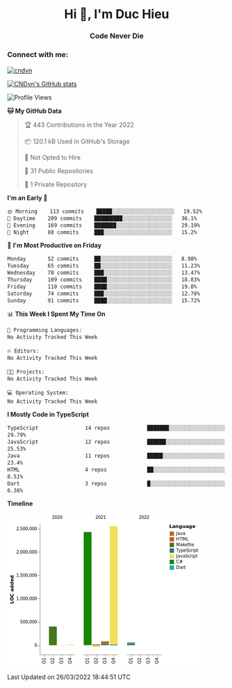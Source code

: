 <h1 align="center">Hi 👋, I'm Duc Hieu</h1>
<h3 align="center">Code Never Die</h3>

<h3 align="left">Connect with me:</h3>
<p align="left">
<a href="https://linkedin.com/in/cndvn" target="blank"><img align="center" src="https://img.shields.io/badge/LinkedIn-0077B5?style=for-the-badge&logo=linkedin&logoColor=white" alt="cndvn"/></a>
<!--
<a href="https://fb.com/cnd.duchieu" target="blank"><img align="center" src="https://img.shields.io/badge/Facebook-1877F2?style=for-the-badge&logo=facebook&logoColor=white" alt="cnd.duchieu"/></a>
 -->
</p>

[![CNDvn's GitHub stats](https://github-readme-stats.vercel.app/api?username=cndvn)](https://github.com/anuraghazra/github-readme-stats)

<!--START_SECTION:waka-->
![Profile Views](http://img.shields.io/badge/Profile%20Views-1-blue)

**🐱 My GitHub Data** 

> 🏆 443 Contributions in the Year 2022
 > 
> 📦 120.1 kB Used in GitHub's Storage 
 > 
> 🚫 Not Opted to Hire
 > 
> 📜 31 Public Repositories 
 > 
> 🔑 1 Private Repository 
 > 
**I'm an Early 🐤** 

```text
🌞 Morning    113 commits    █████░░░░░░░░░░░░░░░░░░░░   19.52% 
🌆 Daytime    209 commits    █████████░░░░░░░░░░░░░░░░   36.1% 
🌃 Evening    169 commits    ███████░░░░░░░░░░░░░░░░░░   29.19% 
🌙 Night      88 commits     ███░░░░░░░░░░░░░░░░░░░░░░   15.2%

```
📅 **I'm Most Productive on Friday** 

```text
Monday       52 commits     ██░░░░░░░░░░░░░░░░░░░░░░░   8.98% 
Tuesday      65 commits     ██░░░░░░░░░░░░░░░░░░░░░░░   11.23% 
Wednesday    78 commits     ███░░░░░░░░░░░░░░░░░░░░░░   13.47% 
Thursday     109 commits    ████░░░░░░░░░░░░░░░░░░░░░   18.83% 
Friday       110 commits    ████░░░░░░░░░░░░░░░░░░░░░   19.0% 
Saturday     74 commits     ███░░░░░░░░░░░░░░░░░░░░░░   12.78% 
Sunday       91 commits     ████░░░░░░░░░░░░░░░░░░░░░   15.72%

```


📊 **This Week I Spent My Time On** 

```text
💬 Programming Languages: 
No Activity Tracked This Week

🔥 Editors: 
No Activity Tracked This Week

🐱‍💻 Projects: 
No Activity Tracked This Week

💻 Operating System: 
No Activity Tracked This Week

```

**I Mostly Code in TypeScript** 

```text
TypeScript               14 repos            ███████░░░░░░░░░░░░░░░░░░   29.79% 
JavaScript               12 repos            ██████░░░░░░░░░░░░░░░░░░░   25.53% 
Java                     11 repos            █████░░░░░░░░░░░░░░░░░░░░   23.4% 
HTML                     4 repos             ██░░░░░░░░░░░░░░░░░░░░░░░   8.51% 
Dart                     3 repos             █░░░░░░░░░░░░░░░░░░░░░░░░   6.38%

```


**Timeline**

![Chart not found](https://raw.githubusercontent.com/CNDvn/CNDvn/main/charts/bar_graph.png) 


 Last Updated on 26/03/2022 18:44:51 UTC
<!--END_SECTION:waka-->
